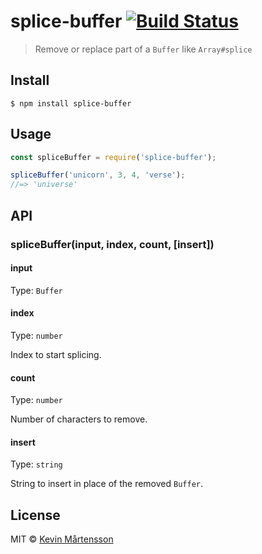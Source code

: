 # splice-buffer [![Build Status](https://travis-ci.org/kevva/splice-buffer.svg?branch=master)](https://travis-ci.org/kevva/splice-buffer)

> Remove or replace part of a `Buffer` like `Array#splice`


## Install

```
$ npm install splice-buffer
```


## Usage

```js
const spliceBuffer = require('splice-buffer');

spliceBuffer('unicorn', 3, 4, 'verse');
//=> 'universe'
```


## API

### spliceBuffer(input, index, count, [insert])

#### input

Type: `Buffer`

#### index

Type: `number`

Index to start splicing.

#### count

Type: `number`

Number of characters to remove.

#### insert

Type: `string`

String to insert in place of the removed `Buffer`.


## License

MIT © [Kevin Mårtensson](http://github.com/kevva)

